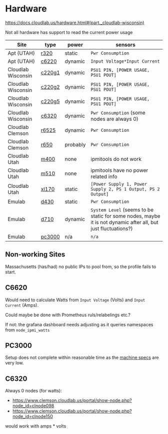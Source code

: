 # Hardware

https://docs.cloudlab.us/hardware.html#(part._cloudlab-wisconsin)

Not all hardware has support to read the current power usage

Site                | type                                                                         | power   | sensors
------------------- | ---------------------------------------------------------------------------- | ------- | ------------------------------------
Apt (UTAH)          | [r320](https://www.apt.emulab.net/portal/show-nodetype.php?type=r320)        | static  | `Pwr Consumption`
Apt (UTAH)          | [c6220](https://www.apt.emulab.net/portal/show-nodetype.php?type=c6220)      | dynamic | `Input Voltage*Input Current`
Cloudlab Wisconsin  | [c220g1](https://www.wisc.cloudlab.us/portal/show-nodetype.php?type=c220g1)  | dynamic | `PSU1 PIN, [POWER USAGE, PSU1 POUT]`
Cloudlab Wisconsin  | [c220g2](https://www.wisc.cloudlab.us/portal/show-nodetype.php?type=c220g2)  | dynamic | `PSU1 PIN, [POWER USAGE, PSU1 POUT]`
Cloudlab Wisconsin  | [c220g5](https://www.wisc.cloudlab.us/portal/show-nodetype.php?type=c220g5)  | dynamic | `PSU1 PIN, [POWER USAGE, PSU1 POUT]`
Cloudlab Wisconsin  | [c6320](https://www.wisc.cloudlab.us/portal/show-nodetype.php?type=c6320)    | dynamic | `Pwr Consumption` (some nodes are always 0)
Cloudlab Clemson    | [r6525](https://www.clemson.cloudlab.us/portal/show-nodetype.php?type=r6525) | dynamic | `Pwr Consumption`
Cloudlab Clemson    | [r650](https://www.clemson.cloudlab.us/portal/show-nodetype.php?type=r650)   | probably | `Pwr Consumption`
Cloudlab Utah       | [m400](https://www.utah.cloudlab.us/portal/show-nodetype.php?type=m400)      | none    | ipmitools do not work
Cloudlab Utah       | [m510](https://www.utah.cloudlab.us/portal/show-nodetype.php?type=m510)      | none    | ipmitools have no power related info
Cloudlab Utah       | [xl170](https://www.utah.cloudlab.us/portal/show-nodetype.php?type=xl170)    | static  | `[Power Supply 1, Power Supply 2, PS 1 Output, PS 2 Output]`
Emulab              | [d430](https://www.emulab.net/portal/show-nodetype.php?type=d430)            | static  | `Pwr Consumption`
Emulab              | [d710](https://www.emulab.net/portal/show-nodetype.php?type=d710)            | dynamic | `System Level` (seems to be static for some nodes, maybe it is not dynamic after all, but just fluctuations?)
Emulab              | [pc3000](https://www.emulab.net/portal/show-nodetype.php?type=pc3000)        | n/a     | `n/a`

## Non-working Sites

Massachusetts (has/had) no public IPs to pool from, so the profile fails to start.

## C6620

Would need to calculate Watts from `Input Voltage` (Volts) and `Input Current` (Amps).

Could maybe be done with Prometheus ruls/relabelings etc.?

If not: the grafana dashboard needs adjusting as it queries namespaces from `node_ipmi_watts`

## PC3000

Setup does not complete within reasonable time as the [machine specs](https://www.emulab.net/portal/show-nodetype.php?type=pc3000) are very low.

## C6320


Always 0 nodes (for watts):
* https://www.clemson.cloudlab.us/portal/show-node.php?node_id=clnode098
* https://www.clemson.cloudlab.us/portal/show-node.php?node_id=clnode150

would work with amps * volts
